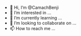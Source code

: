- 👋 Hi, I’m @CamachBenji
- 👀 I’m interested in ...
- 🌱 I’m currently learning ...
- 💞️ I’m looking to collaborate on ...
- 📫 How to reach me ... 

<!---
CamachBenji/CamachBenji is a ✨ special ✨ repository because its `README.md` (this file) appears on your GitHub profile.
You can click the Preview link to take a look at your changes.
--->
